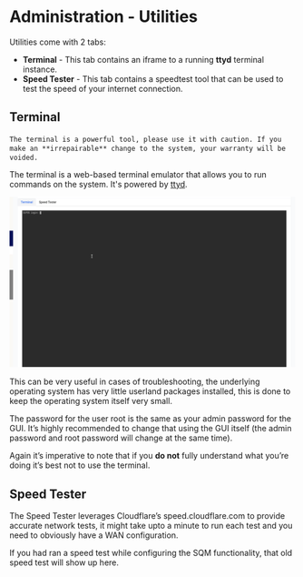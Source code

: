 # Administration - Utilities

Utilities come with 2 tabs:

- **Terminal** - This tab contains an iframe to a running **ttyd** terminal instance.
- **Speed Tester** - This tab contains a speedtest tool that can be used to test the speed of your internet connection.

## Terminal

```admonish warning
The terminal is a powerful tool, please use it with caution. If you make an **irrepairable** change to the system, your warranty will be voided.
```

The terminal is a web-based terminal emulator that allows you to run commands on the system. It's powered by [ttyd](https://github.com/tsl0922/ttyd).

<a data-fancybox data-src="./img/1.gif" data-caption="Utilities - Terminal">
  <img src="./img/1.gif" />
</a>

This can be very useful in cases of troubleshooting, the underlying operating system has very little userland packages installed, this is done to keep the operating system itself very small. 

The password for the user root is the same as your admin password for the GUI. It’s highly recommended to change that using the GUI itself (the admin password and root password will change at the same time).

Again it’s imperative to note that if you **do not** fully understand what you’re doing it’s best not to use the terminal.

## Speed Tester

The Speed Tester leverages Cloudflare’s speed.cloudflare.com to provide accurate network tests, it might take upto a minute to run each test and you need to obviously have a WAN configuration.

If you had ran a speed test while configuring the SQM functionality, that old speed test will show up here.